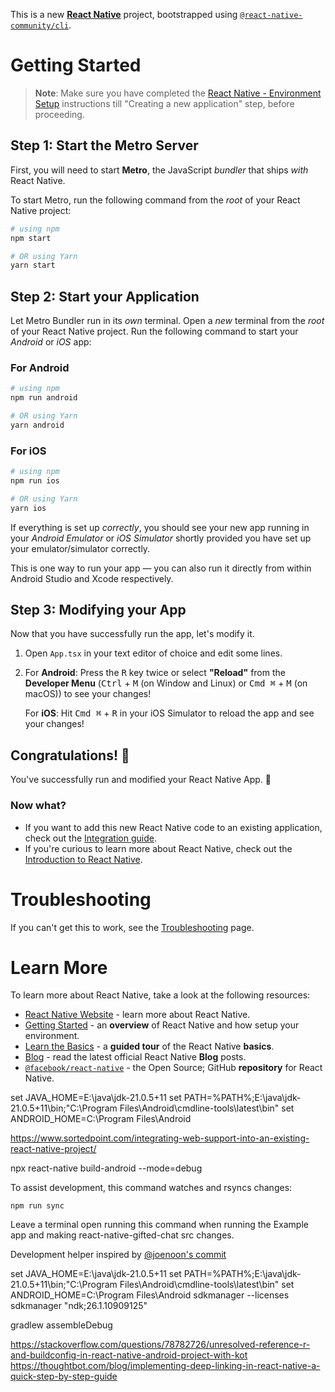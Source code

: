 This is a new [**React Native**](https://reactnative.dev) project, bootstrapped using [`@react-native-community/cli`](https://github.com/react-native-community/cli).

# Getting Started

>**Note**: Make sure you have completed the [React Native - Environment Setup](https://reactnative.dev/docs/environment-setup) instructions till "Creating a new application" step, before proceeding.

## Step 1: Start the Metro Server

First, you will need to start **Metro**, the JavaScript _bundler_ that ships _with_ React Native.

To start Metro, run the following command from the _root_ of your React Native project:

```bash
# using npm
npm start

# OR using Yarn
yarn start
```

## Step 2: Start your Application

Let Metro Bundler run in its _own_ terminal. Open a _new_ terminal from the _root_ of your React Native project. Run the following command to start your _Android_ or _iOS_ app:

### For Android

```bash
# using npm
npm run android

# OR using Yarn
yarn android
```

### For iOS

```bash
# using npm
npm run ios

# OR using Yarn
yarn ios
```

If everything is set up _correctly_, you should see your new app running in your _Android Emulator_ or _iOS Simulator_ shortly provided you have set up your emulator/simulator correctly.

This is one way to run your app — you can also run it directly from within Android Studio and Xcode respectively.

## Step 3: Modifying your App

Now that you have successfully run the app, let's modify it.

1. Open `App.tsx` in your text editor of choice and edit some lines.
2. For **Android**: Press the <kbd>R</kbd> key twice or select **"Reload"** from the **Developer Menu** (<kbd>Ctrl</kbd> + <kbd>M</kbd> (on Window and Linux) or <kbd>Cmd ⌘</kbd> + <kbd>M</kbd> (on macOS)) to see your changes!

   For **iOS**: Hit <kbd>Cmd ⌘</kbd> + <kbd>R</kbd> in your iOS Simulator to reload the app and see your changes!

## Congratulations! :tada:

You've successfully run and modified your React Native App. :partying_face:

### Now what?

- If you want to add this new React Native code to an existing application, check out the [Integration guide](https://reactnative.dev/docs/integration-with-existing-apps).
- If you're curious to learn more about React Native, check out the [Introduction to React Native](https://reactnative.dev/docs/getting-started).

# Troubleshooting

If you can't get this to work, see the [Troubleshooting](https://reactnative.dev/docs/troubleshooting) page.

# Learn More

To learn more about React Native, take a look at the following resources:

- [React Native Website](https://reactnative.dev) - learn more about React Native.
- [Getting Started](https://reactnative.dev/docs/environment-setup) - an **overview** of React Native and how setup your environment.
- [Learn the Basics](https://reactnative.dev/docs/getting-started) - a **guided tour** of the React Native **basics**.
- [Blog](https://reactnative.dev/blog) - read the latest official React Native **Blog** posts.
- [`@facebook/react-native`](https://github.com/facebook/react-native) - the Open Source; GitHub **repository** for React Native.

set JAVA_HOME=E:\java\jdk-21.0.5+11
set PATH=%PATH%;E:\java\jdk-21.0.5+11\bin;"C:\Program Files\Android\cmdline-tools\latest\bin"
set ANDROID_HOME=C:\Program Files\Android

https://www.sortedpoint.com/integrating-web-support-into-an-existing-react-native-project/

npx react-native build-android --mode=debug

To assist development, this command watches and rsyncs changes:

```
npm run sync
```

Leave a terminal open running this command when running the Example app and making react-native-gifted-chat src changes.


Development helper inspired by [@joenoon's commit](https://github.com/aksonov/react-native-router-flux/commit/ba85007a36b1d317e9114b9cd46086f4aba9d142)



set JAVA_HOME=E:\java\jdk-21.0.5+11 set PATH=%PATH%;E:\java\jdk-21.0.5+11\bin;"C:\Program Files\Android\cmdline-tools\latest\bin" set ANDROID_HOME=C:\Program Files\Android sdkmanager --licenses sdkmanager "ndk;26.1.10909125"

gradlew assembleDebug

https://stackoverflow.com/questions/78782726/unresolved-reference-r-and-buildconfig-in-react-native-android-project-with-kot https://thoughtbot.com/blog/implementing-deep-linking-in-react-native-a-quick-step-by-step-guide